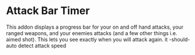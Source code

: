# Attack Bar Timer

This addon displays a progress bar for your on and off hand attacks, your ranged weapons, and your enemies attacks (and a few other things i.e. aimed shot). This lets you see exactly when you will attack again. it -should- auto detect attack speed
